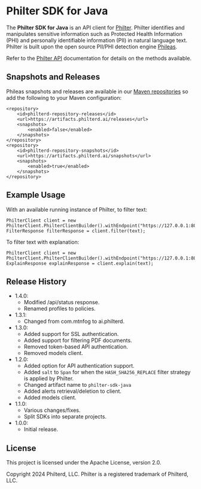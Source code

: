 # Philter SDK for Java

The **Philter SDK for Java** is an API client for [Philter](https://www.philterd.ai). Philter identifies and manipulates sensitive information such as Protected Health Information (PHI) and personally identifiable information (PII) in natural language text. Philter is built upon the open source PII/PHI detection engine [Phileas](https://github.com/philterd/phileas).

Refer to the [Philter API](https://docs.philterd.ai/philter/latest/api-1-readme.html) documentation for details on the methods available.

## Snapshots and Releases

Phileas snapshots and releases are available in our [Maven repositories](https://artifacts.philterd.ai/) so add the following to your Maven configuration:

```
<repository>
    <id>philterd-repository-releases</id>
    <url>https://artifacts.philterd.ai/releases</url>
    <snapshots>
        <enabled>false</enabled>
    </snapshots>
</repository>
<repository>
    <id>philterd-repository-snapshots</id>
    <url>https://artifacts.philterd.ai/snapshots</url>
    <snapshots>
        <enabled>true</enabled>
    </snapshots>
</repository>
```

## Example Usage

With an available running instance of Philter, to filter text:

```
PhilterClient client = new PhilterClient.PhilterClientBuilder().withEndpoint("https://127.0.0.1:8080").build();
FilterResponse filterResponse = client.filter(text);
```

To filter text with explanation:

```
PhilterClient client = new PhilterClient.PhilterClientBuilder().withEndpoint("https://127.0.0.1:8080").build();
ExplainResponse explainResponse = client.explain(text);
```

## Release History

* 1.4.0:
  * Modified /api/status response.
  * Renamed profiles to policies.
* 1.3.1:
  * Changed from com.mtnfog to ai.philterd.
* 1.3.0:
  * Added support for SSL authentication.
  * Added support for filtering PDF documents.
  * Removed token-based API authentication.
  * Removed models client.
* 1.2.0:
  * Added option for API authentication support.
  * Added `salt` to `Span` for when the `HASH_SHA256_REPLACE` filter strategy is applied by Philter.
  * Changed artifact name to `philter-sdk-java`
  * Added alerts retrieval/deletion to client.
  * Added models client.
* 1.1.0:
  * Various changes/fixes.
  * Split SDKs into separate projects.
* 1.0.0:
  * Initial release.

## License

This project is licensed under the Apache License, version 2.0.

Copyright 2024 Philterd, LLC.
Philter is a registered trademark of Philterd, LLC.

